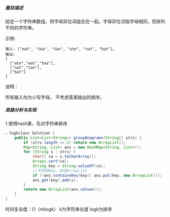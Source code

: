##### 题目描述

给定一个字符串数组，将字母异位词组合在一起。字母异位词指字母相同，但排列不同的字符串。

示例:

```
输入: ["eat", "tea", "tan", "ate", "nat", "bat"],
输出:
[
  ["ate","eat","tea"],
  ["nat","tan"],
  ["bat"]
]
```

说明：

所有输入均为小写字母。
不考虑答案输出的顺序。

##### 思路分析与实现

1.使用hash表，先对字符串排序

```java
，logkclass Solution {
    public List<List<String>> groupAnagrams(String[] strs) {
        if (strs.length == 0) return new ArrayList();
        Map<String, List> ans = new HashMap<String, List>();
        for (String s : strs) {
            char[] ca = s.toCharArray();
            Arrays.sort(ca);
            String key = String.valueOf(ca);
            //不同的key，添加ArrayList
            if (!ans.containsKey(key)) ans.put(key, new ArrayList());
            ans.get(key).add(s);
        }
        return new ArrayList(ans.values());
    }
}
```

时间复杂度：O（nklogk） k为字符串长度 logk为排序

